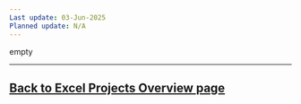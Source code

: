 ```yaml
---
Last update: 03-Jun-2025
Planned update: N/A
---
```


empty

---
[Back to Excel Projects Overview page](/my_portfolio_1/projects_excel.md)
---
